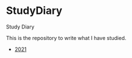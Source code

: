# StudyDiary
Study Diary

This is the repository to write what I have studied.

* [2021](diary/2021/README.md)
